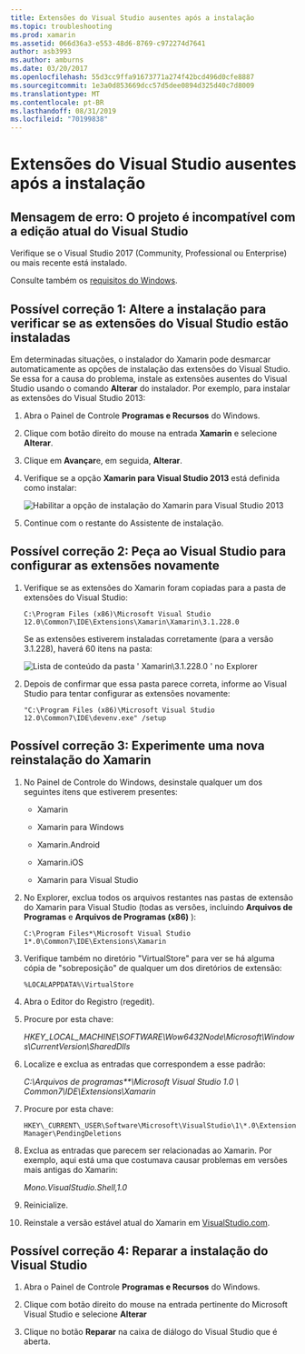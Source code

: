```yaml
---
title: Extensões do Visual Studio ausentes após a instalação
ms.topic: troubleshooting
ms.prod: xamarin
ms.assetid: 066d36a3-e553-48d6-8769-c972274d7641
author: asb3993
ms.author: amburns
ms.date: 03/20/2017
ms.openlocfilehash: 55d3cc9ffa91673771a274f42bcd496d0cfe8887
ms.sourcegitcommit: 1e3a0d853669dcc57d5dee0894d325d40c7d8009
ms.translationtype: MT
ms.contentlocale: pt-BR
ms.lasthandoff: 08/31/2019
ms.locfileid: "70199838"
---
```

# <a name="missing-visual-studio-extensions-after-installation"></a>Extensões do Visual Studio ausentes após a instalação

## <a name="error-message-this-project-is-incompatible-with-the-current-edition-of-visual-studio"></a>Mensagem de erro: O projeto é incompatível com a edição atual do Visual Studio

Verifique se o Visual Studio 2017 (Community, Professional ou Enterprise) ou mais recente está instalado.

Consulte também os [requisitos do Windows](~/cross-platform/get-started/requirements.md#windows-requirements).

## <a name="possible-fix-1-change-the-installation-to-make-sure-the-visual-studio-extensions-are-installed"></a>Possível correção 1: Altere a instalação para verificar se as extensões do Visual Studio estão instaladas

Em determinadas situações, o instalador do Xamarin pode desmarcar automaticamente as opções de instalação das extensões do Visual Studio. Se essa for a causa do problema, instale as extensões ausentes do Visual Studio usando o comando **Alterar** do instalador. Por exemplo, para instalar as extensões do Visual Studio 2013:

1. Abra o Painel de Controle **Programas e Recursos** do Windows.

2. Clique com botão direito do mouse na entrada **Xamarin** e selecione **Alterar**.

3. Clique em **Avançar**e, em seguida, **Alterar**.

4. Verifique se a opção **Xamarin para Visual Studio 2013** está definida como instalar:

    ![](missing-vs-extensions-images/installer.png "Habilitar a opção de instalação do Xamarin para Visual Studio 2013")

5. Continue com o restante do Assistente de instalação.

## <a name="possible-fix-2-ask-visual-studio-to-set-up-the-extensions-again"></a>Possível correção 2: Peça ao Visual Studio para configurar as extensões novamente

1. Verifique se as extensões do Xamarin foram copiadas para a pasta de extensões do Visual Studio:

    `C:\Program Files (x86)\Microsoft Visual Studio 12.0\Common7\IDE\Extensions\Xamarin\Xamarin\3.1.228.0`

    Se as extensões estiverem instaladas corretamente (para a versão 3.1.228), haverá 60 itens na pasta:


    ![](missing-vs-extensions-images/folder.png "Lista de conteúdo da pasta ' Xamarin\3.1.228.0 ' no Explorer")

2. Depois de confirmar que essa pasta parece correta, informe ao Visual Studio para tentar configurar as extensões novamente:

    `"C:\Program Files (x86)\Microsoft Visual Studio 12.0\Common7\IDE\devenv.exe" /setup`

## <a name="possible-fix-3-try-a-fresh-reinstall-of-xamarin"></a>Possível correção 3: Experimente uma nova reinstalação do Xamarin

1. No Painel de Controle do Windows, desinstale qualquer um dos seguintes itens que estiverem presentes:

    * Xamarin

    * Xamarin para Windows

    * Xamarin.Android

    * Xamarin.iOS

    * Xamarin para Visual Studio

2. No Explorer, exclua todos os arquivos restantes nas pastas de extensão do Xamarin para Visual Studio (todas as versões, incluindo **Arquivos de Programas** e **Arquivos de Programas (x86)** ):

    `C:\Program Files*\Microsoft Visual Studio 1*.0\Common7\IDE\Extensions\Xamarin`

3. Verifique também no diretório "VirtualStore" para ver se há alguma cópia de "sobreposição" de qualquer um dos diretórios de extensão:

    `%LOCALAPPDATA%\VirtualStore`

4. Abra o Editor do Registro (regedit).

5. Procure por esta chave:

    _HKEY\_LOCAL\_MACHINE\SOFTWARE\Wow6432Node\Microsoft\Windows\CurrentVersion\SharedDlls_

6. Localize e exclua as entradas que correspondem a esse padrão:

    _C:\Arquivos de programas\*\*\Microsoft Visual Studio 1.0 \ Common7\IDE\Extensions\Xamarin_

7. Procure por esta chave:

    `HKEY\_CURRENT\_USER\Software\Microsoft\VisualStudio\1\*.0\ExtensionManager\PendingDeletions`

8. Exclua as entradas que parecem ser relacionadas ao Xamarin. Por exemplo, aqui está uma que costumava causar problemas em versões mais antigas do Xamarin:

    _Mono.VisualStudio.Shell,1.0_

9. Reinicialize.

10. Reinstale a versão estável atual do Xamarin em [VisualStudio.com](https://visualstudio.com/xamarin).

## <a name="possible-fix-4-repair-visual-studio-installation"></a>Possível correção 4: Reparar a instalação do Visual Studio

1. Abra o Painel de Controle **Programas e Recursos** do Windows.

2. Clique com botão direito do mouse na entrada pertinente do Microsoft Visual Studio e selecione **Alterar**

3. Clique no botão **Reparar** na caixa de diálogo do Visual Studio que é aberta.
